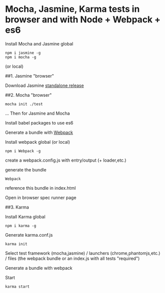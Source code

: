 # Mocha, Jasmine, Karma tests in browser and with Node + Webpack + es6

Install Mocha and Jasmine global
```
npm i jasmine -g
npm i mocha -g
```

(or local)

##1. Jasmine "browser"

Download Jasmine <a href="https://github.com/jasmine/jasmine/releases">standalone release</a>

##2. Mocha "browser"

```
mocha init ./test
```

... Then for Jasmine and Mocha

Install babel packages to use es6

Generate a bundle with <a href="https://webpack.github.io/docs/">Webpack</a>

Install webpack global (or local)
```
npm i Webpack -g
```
create a webpack.config.js with entry/output (+ loader,etc.)

generate the bundle
```
Webpack
```

reference this bundle in index.html

Open in browser spec runner page

##3. Karma

Install Karma global

```
npm i karma -g
```
Generate  karma.conf.js
```
karma init
```

Select test framework (mocha,jasmine) / launchers (chrome,phantomjs,etc.) / files (the webpack bundle or an index.js with all tests "required")

Generate a bundle with webpack

Start 

```
karma start
```






